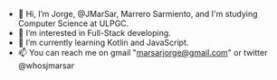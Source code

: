 - 👋 Hi, I’m Jorge, @JMarSar, Marrero Sarmiento, and I'm studying Computer Science at ULPGC.
- 👀 I’m interested in Full-Stack developing.
- 🌱 I’m currently learning Kotlin and JavaScript.
- 📫 You can reach me on gmail "marsarjorge@gmail.com" or twitter @whosjmarsar 

<!---
JMarSar/JMarSar is a ✨ special ✨ repository because its `README.md` (this file) appears on your GitHub profile.
You can click the Preview link to take a look at your changes.
--->
